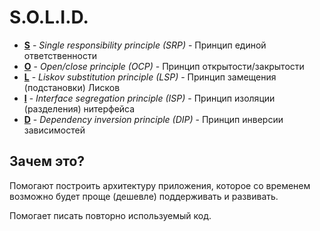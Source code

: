 # S.O.L.I.D.

* [**S**](srp) - *Single responsibility principle (SRP)* - Принцип единой ответственности
* [**O**](ocp) - *Open/close principle (OCP)* - Принцип открытости/закрытости
* [**L**](lsp) - *Liskov substitution principle (LSP)* - Принцип замещения (подстановки) Лисков
* [**I**](isp) - *Interface segregation principle (ISP)* - Принцип изоляции (разделения) нитерфейса
* [**D**](dip) - *Dependency inversion principle (DIP)* - Принцип инверсии зависимостей

## Зачем это?

Помогают построить архитектуру приложения, которое со временем  возможно будет проще (дешевле) поддерживать и развивать.

Помогает писать повторно используемый код.